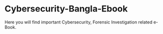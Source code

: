# Cybersecurity-Bangla-Ebook
Here you will find important Cybersecurity, Forensic Investigation related e-Book.

